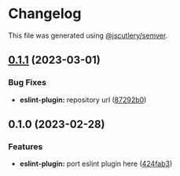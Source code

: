 # Changelog

This file was generated using [@jscutlery/semver](https://github.com/jscutlery/semver).

## [0.1.1](https://github.com/SeedCompany/libs/compare/eslint-plugin-0.1.0...eslint-plugin-0.1.1) (2023-03-01)


### Bug Fixes

* **eslint-plugin:** repository url ([87292b0](https://github.com/SeedCompany/libs/commit/87292b05e8990924028f49854021b81cb9e3c48f))

## 0.1.0 (2023-02-28)


### Features

* **eslint-plugin:** port eslint plugin here ([424fab3](https://github.com/SeedCompany/libs/commit/424fab30ef659ac3d4e3859c7279f35148de8fdf))
